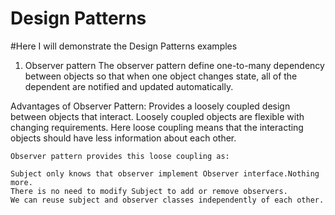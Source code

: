 # Design Patterns

#Here I will demonstrate the Design Patterns examples

1. Observer pattern
  The observer pattern define one-to-many dependency between objects so that when one object changes state, 
  all of the dependent are notified and updated automatically.
  
  Advantages of Observer Pattern:
    Provides a loosely coupled design between objects that interact. Loosely coupled objects are flexible with changing requirements.
    Here loose coupling means that the interacting objects should have less information about each other.

    Observer pattern provides this loose coupling as:

    Subject only knows that observer implement Observer interface.Nothing more.
    There is no need to modify Subject to add or remove observers.
    We can reuse subject and observer classes independently of each other.
